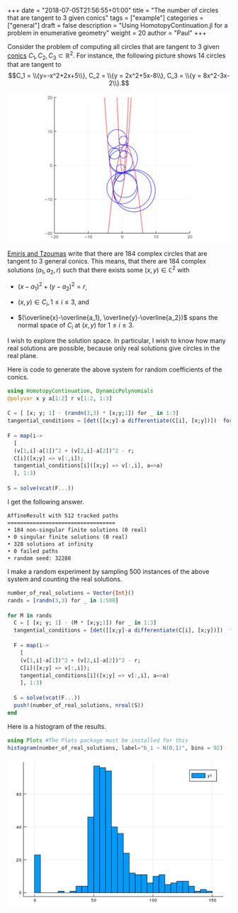 +++
date = "2018-07-05T21:56:55+01:00"
title = "The number of circles that are tangent to 3 given conics"
tags = ["example"]
categories = ["general"]
draft = false
description = "Using HomotopyContinuation.jl for a problem in enumerative geometry"
weight = 20
author = "Paul"
+++

Consider the problem of computing all circles that are tangent to 3 given [conics](https://en.wikipedia.org/wiki/Conic_section) $C_1,C_2,C_3 \subset \mathbb{R}^2$. For instance, the following picture shows 14 circles that are tangent to
 $$C_1 = \\{y=-x^2+2x+5\\}, C_2 = \\{y = 2x^2+5x-8\\}, C_3 = \\{y = 8x^2-3x-2\\}.$$

![img](/images/circles.png)


[Emiris and Tzoumas](http://www.win.tue.nl/EWCG2005/Proceedings/38.pdf) write that there are 184 complex circles that are tangent to 3 general conics. This means, that there are 184 complex solutions $(a_1,a_2,r)$ such that there exists some $(x,y)\in\mathbb{C}^2$ with

* $(x-a_1)^2 + (y-a_2)^2 = r$,

* $(x,y)\in C_i, 1\leq i\leq 3$, and

* $(\overline{x}-\overline{a_1}, \overline{y}-\overline{a_2})$ spans the normal space of $C_i$ at $(x,y)$ for $1\leq i\leq 3$.

I wish to explore the solution space. In particular, I wish to know how many real solutions are possible, because only real solutions give circles in the real plane.

Here is code to generate the above system for random coefficients of the conics.

```julia
using HomotopyContinuation, DynamicPolynomials
@polyvar x y a[1:2] r v[1:2, 1:3]

C = [ [x; y; 1] ⋅ (randn(3,3) * [x;y;1]) for _ in 1:3]
tangential_conditions = [det([[x;y]-a differentiate(C[i], [x;y])])  for i in 1:3]

F = map(i->
  [
  (v[1,i]-a[1])^2 + (v[2,i]-a[2])^2 - r;
  C[i]([x;y] => v[:,i]);
  tangential_conditions[i]([x;y] => v[:,i], a=>a)
  ], 1:3)

S = solve(vcat(F...))
````

I get the following answer.
```julia-repl
AffineResult with 512 tracked paths
==================================
• 184 non-singular finite solutions (0 real)
• 0 singular finite solutions (0 real)
• 328 solutions at infinity
• 0 failed paths
• random seed: 32280
````

I make a random experiment by sampling 500 instances of the above system and counting the real solutions.

```julia
number_of_real_solutions = Vector{Int}()
rands = [randn(3,3) for _ in 1:500]

for M in rands
  C = [ [x; y; 1] ⋅ (M * [x;y;1]) for _ in 1:3]
  tangential_conditions = [det([[x;y]-a differentiate(C[i], [x;y])])  for i in 1:3]

  F = map(i->
    [
    (v[1,i]-a[1])^2 + (v[2,i]-a[2])^2 - r;
    C[i]([x;y] => v[:,i]);
    tangential_conditions[i]([x;y] => v[:,i], a=>a)
    ], 1:3)

  S = solve(vcat(F...))
  push!(number_of_real_solutions, nreal(S))
end
```

Here is a histogram of the results.

```julia
using Plots #The Plots package must be installed for this
histogram(number_of_real_solutions, label="b_i ~ N(0,1)", bins = 92)
```

![img](/images/hist.png)
